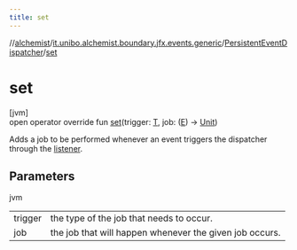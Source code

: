 ```yaml
---
title: set
---
```

//[alchemist](../../../index.html)/[it.unibo.alchemist.boundary.jfx.events.generic](../index.html)/[PersistentEventDispatcher](index.html)/[set](set.html)



# set



[jvm]\
open operator override fun [set](set.html)(trigger: [T](index.html), job: ([E](index.html)) -> [Unit](https://kotlinlang.org/api/latest/jvm/stdlib/kotlin/-unit/index.html))



Adds a job to be performed whenever an event triggers the dispatcher through the [listener](index.html#-1989041411%2FProperties%2F-134779887).



## Parameters


jvm

| | |
|---|---|
| trigger | the type of the job that needs to occur. |
| job | the job that will happen whenever the given job occurs. |




